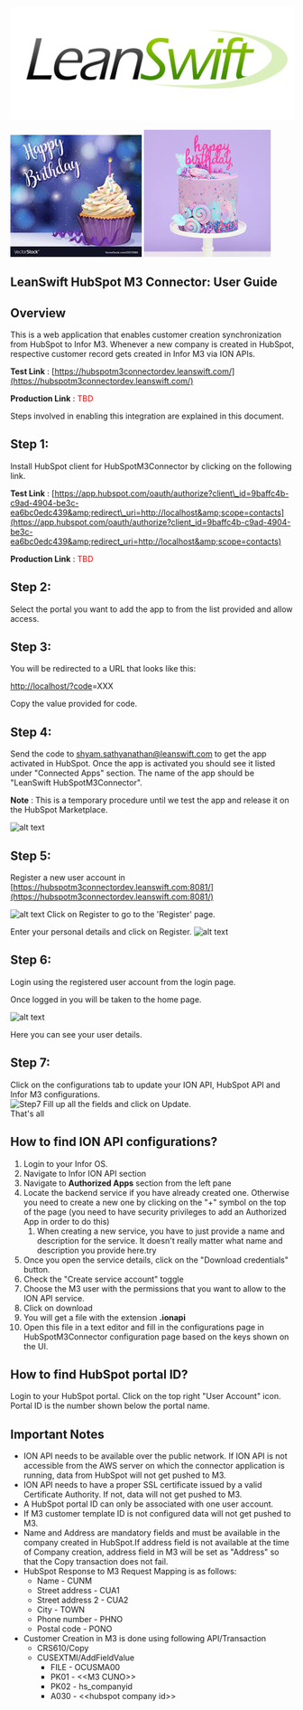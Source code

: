 ![Image of LeanSwift](images/LeanSwift-Logo-HQ.png) 


![img1](images/1.jpeg)                  ![img3](images/3.jpeg) 


## LeanSwift HubSpot M3 Connector: User Guide

## Overview

This is a web application that enables customer creation synchronization from HubSpot to Infor M3. Whenever a new company is created in HubSpot, respective customer record gets created in Infor M3 via ION APIs.

**Test Link** : [https://hubspotm3connectordev.leanswift.com/](https://hubspotm3connectordev.leanswift.com/)

**Production Link** : <span style="color: red;">TBD</span>

Steps involved in enabling this integration are explained in this document.

## Step 1:

Install HubSpot client for HubSpotM3Connector by clicking on the following link.

**Test Link** : [https://app.hubspot.com/oauth/authorize?client\_id=9baffc4b-c9ad-4904-be3c-ea6bc0edc439&amp;redirect\_uri=http://localhost&amp;scope=contacts](https://app.hubspot.com/oauth/authorize?client_id=9baffc4b-c9ad-4904-be3c-ea6bc0edc439&amp;redirect_uri=http://localhost&amp;scope=contacts)

**Production Link** : <span style="color: red;">TBD</span>

## Step 2:

Select the portal you want to add the app to from the list provided and allow access.

## Step 3:

You will be redirected to a URL that looks like this:

[http://localhost/?code](http://localhost/?code)=XXX

Copy the value provided for code.

## Step 4:

Send the code to [shyam.sathyanathan@leanswift.com](mailto:shyam.sathyanathan@leanswift.com) to get the app activated in HubSpot. Once the app is activated you should see it listed under &quot;Connected Apps&quot; section. The name of the app should be &quot;LeanSwift HubSpotM3Connector&quot;.

**Note** : This is a temporary procedure until we test the app and release it on the HubSpot Marketplace.

![alt text](C:\Users\tguru\Documents\Markdown\S4.jpg)

## Step 5:

Register a new user account in [https://hubspotm3connectordev.leanswift.com:8081/](https://hubspotm3connectordev.leanswift.com:8081/)

![alt text](C:\Users\tguru\Documents\Markdown\S5_1.jpg)
Click on Register to go to the &#39;Register&#39; page.

Enter your personal details and click on Register.
![alt text](C:\Users\tguru\Documents\Markdown\S5_2.jpg)

## Step 6:

Login using the registered user account from the login page.

Once logged in you will be taken to the home page.

![alt text](C:\Users\tguru\Documents\Markdown\S6.jpg)

Here you can see your user details.

## Step 7:

Click on the configurations tab to update your ION API, HubSpot API and Infor M3 configurations.  
![Step7](C:\Users\tguru\Documents\Markdown\S7.jpg)
Fill up all the fields and click on Update.  
That&#39;s all

## How to find ION API configurations?

1. Login to your Infor OS.
2. Navigate to Infor ION API section
3. Navigate to **Authorized Apps** section from the left pane
4. Locate the backend service if you have already created one. Otherwise you need to create a new one by clicking on the &quot;+&quot; symbol on the top of the page (you need to have security privileges to add an Authorized App in order to do this)
      1. When creating a new service, you have to just provide a name and description for the service. It doesn&#39;t really matter what name and description you provide here.try
5. Once you open the service details, click on the &quot;Download credentials&quot; button.
6. Check the &quot;Create service account&quot; toggle
7. Choose the M3 user with the permissions that you want to allow to the ION API service.
8. Click on download
9. You will get a file with the extension **.ionapi**
10. Open this file in a text editor and fill in the configurations page in HubSpotM3Connector configuration page based on the keys shown on the UI.



## How to find HubSpot portal ID?

Login to your HubSpot portal. Click on the top right &quot;User Account&quot; icon. Portal ID is the number shown below the portal name.


## Important Notes

- ION API needs to be available over the public network. If ION API is not accessible from the AWS server on which the connector application is running, data from HubSpot will not get pushed to M3.
- ION API needs to have a proper SSL certificate issued by a valid Certificate Authority. If not, data will not get pushed to M3.
- A HubSpot portal ID can only be associated with one user account.
- If M3 customer template ID is not configured data will not get pushed to M3.
- Name and Address are mandatory fields and must be available in the company created in HubSpot.If address field is not available at the time of Company creation, address field in M3 will be set as &quot;Address&quot; so that the Copy transaction does not fail.
- HubSpot Response to M3 Request Mapping is as follows:
  - Name - CUNM
  - Street address - CUA1
  - Street address 2 - CUA2
  - City - TOWN
  - Phone number - PHNO
  - Postal code - PONO
- Customer Creation in M3 is done using following API/Transaction
  - CRS610/Copy
  - CUSEXTMI/AddFieldValue
    - FILE - OCUSMA00
    - PK01 - &lt;&lt;M3 CUNO&gt;&gt;
    - PK02 - hs\_companyid
    - A030 - &lt;&lt;hubspot company id&gt;&gt;
